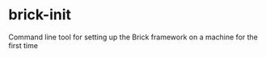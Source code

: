 brick-init
==========

Command line tool for setting up the Brick framework on a machine for the first time